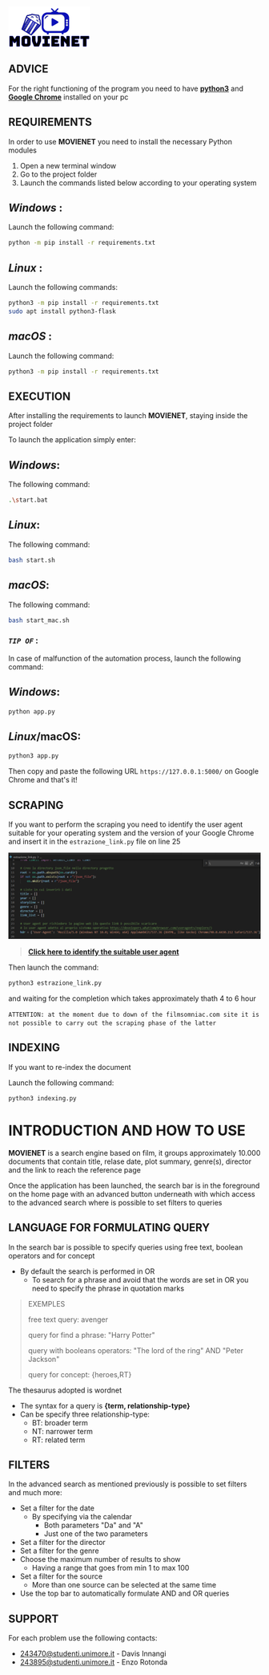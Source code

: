 ![Movienet Logo](/static/img/Logo.png)

## **ADVICE**

For the right functioning of the program you need to have [**python3**](https://www.python.org/downloads/) and [**Google Chrome**](https://www.google.it/intl/it/chrome/) installed on your pc

## **REQUIREMENTS**

In order to use **MOVIENET** you need to install the necessary Python modules

1. Open a new terminal window
2. Go to the project folder 
3. Launch the commands listed below according to your operating system

## *Windows* :

Launch the following command:

```bash
python -m pip install -r requirements.txt
```

## *Linux* :

Launch the following commands:

```bash
python3 -m pip install -r requirements.txt
sudo apt install python3-flask
```

## *macOS* :

Launch the following command:

```bash
python3 -m pip install -r requirements.txt
```

## **EXECUTION**

After installing the requirements to launch **MOVIENET**, staying inside the project folder

To launch the application simply enter:

## *Windows*:

The following command:

```bash
.\start.bat
```

## *Linux*:

The following command:

```bash
bash start.sh
```

## *macOS*:

The following command:

```bash
bash start_mac.sh
```
### *`TIP OF`* :

In case of malfunction of the automation process, launch the following command:

## *Windows*:

```bash
python app.py
```

## *Linux*/macOS: 

```bash
python3 app.py
```

Then copy and paste the following URL `https://127.0.0.1:5000/` on Google Chrome and that's it!

## **SCRAPING**

If you want to perform the scraping you need to identify the user agent suitable for your operating system and the version of your Google Chrome and insert it in the `estrazione_link.py` file on line 25

![GitHub Logo](/HDR.png)

>[**Click here to identify the suitable user agent**](https://developers.whatismybrowser.com/useragents/explore/)

Then launch the command:

```bash
python3 estrazione_link.py
```
and waiting for the completion which takes approximately thath 4 to 6 hour

`ATTENTION: at the moment due to down of the filmsomniac.com site it is not possible to carry out the scraping phase of the latter`

## **INDEXING**

If you want to re-index the document

Launch the following command:

```bash
python3 indexing.py
```

# **INTRODUCTION AND HOW TO USE**

**MOVIENET** is a search engine based on film, it groups approximately 10.000 documents that contain title, relase date, plot summary, genre(s), director and the link to reach the reference page

Once the application has been launched, the search bar is in the foreground on the home page with an advanced button underneath with which access to the advanced search where is possible to set filters to queries

## **LANGUAGE FOR FORMULATING QUERY**

In the search bar is possible to specify queries using free text, boolean operators and for concept
* By default the search is performed in OR
    * To search for a phrase and avoid that the words are set in OR you need to specify the phrase in quotation marks 

>EXEMPLES 
>
>free text query: avenger
>
>query for find a phrase: "Harry Potter"
>
>query with booleans operators: "The lord of the ring" AND "Peter Jackson"
>
>query for concept: {heroes,RT}

The thesaurus adopted is wordnet
* The syntax for a query is **{term, relationship-type}**
* Can be specify three relationship-type:
    * BT: broader term
    * NT: narrower term
    * RT: related term

## **FILTERS**

In the advanced search as mentioned previously is possible to set filters and much more:

* Set a filter for the date
    * By specifying via the calendar
        * Both parameters "Da" and "A"
        * Just one of the two parameters
* Set a filter for the director
* Set a filter for the genre
* Choose the maximum number of results to show
    * Having a range that goes from min 1 to max 100
* Set a filter for the source
    * More than one source can be selected at the same time
* Use the top bar to automatically formulate AND and OR queries

## **SUPPORT**

For each problem use the following contacts:
* 243470@studenti.unimore.it - Davis Innangi
* 243895@studenti.unimore.it - Enzo Rotonda